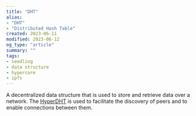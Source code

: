 ```yaml
---
title: "DHT"
alias:
- "DHT"
- "Distributed Hash Table"
created: 2023-06-11
modified: 2023-06-12
og_type: "article"
summary: ""
tags:
- seedling
- data structure
- hypercore
- ipfs
---
```


A decentralized data structure that is used to store and retrieve data over a network. The [HyperDHT](notes/HyperDHT.md) is used to facilitate the discovery of peers and to enable connections between them.